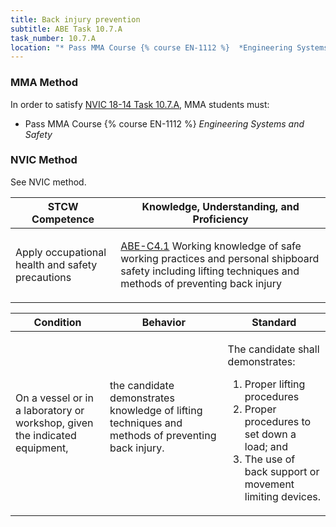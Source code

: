 ```yaml
---
title: Back injury prevention
subtitle: ABE Task 10.7.A 
task_number: 10.7.A
location: "* Pass MMA Course {% course EN-1112 %}  *Engineering Systems and Safety*" 
---
```



### MMA Method

In order to satisfy  [NVIC 18-14  Task  10.7.A]({{site.baseurl}}/assets/images/nvic-18-14.pdf), MMA students must:

* Pass MMA Course {% course EN-1112 %}  *Engineering Systems and Safety*


### NVIC Method

<a onclick="togglevisibility('nvic_methods')" >See NVIC method.</a>

<div id='nvic_methods' class='hide'>

<table>
<thead>
<tr>
<th class='forty'> STCW Competence </th>
<th class='sixty'> Knowledge, Understanding, and Proficiency </th>
</tr>
</thead>




<tbody>
<tr><td markdown='1'>

Apply occupational health and safety precautions

</td><td markdown='1'>

[ABE-C4.1]({{site.baseurl}}/tables/35.html#ABE-C4.1) Working knowledge of safe working practices and personal shipboard safety including lifting techniques and methods of preventing back injury

</td></tr>


</tbody>
</table>


<table>
<thead>
<tr><th class='twenty'>  Condition </th><th class='twenty'> Behavior </th><th  class='sixty'>Standard </th></tr>
</thead>
<tbody >



<tr><td markdown='1'>

On a vessel or in a laboratory or workshop, given the indicated equipment,

</td><td markdown='1'>

the candidate demonstrates knowledge of lifting techniques and methods of preventing back injury.

<br>

<div class="tooltip">
<span class="tooltiptext">
</span>
</div>


</td><td markdown='1'>

The candidate shall demonstrates: 

1. Proper lifting procedures
2. Proper procedures to set down a load; and 
3. The use of back support or movement limiting devices. 

</td></tr>
</tbody>
</table>
</div>
